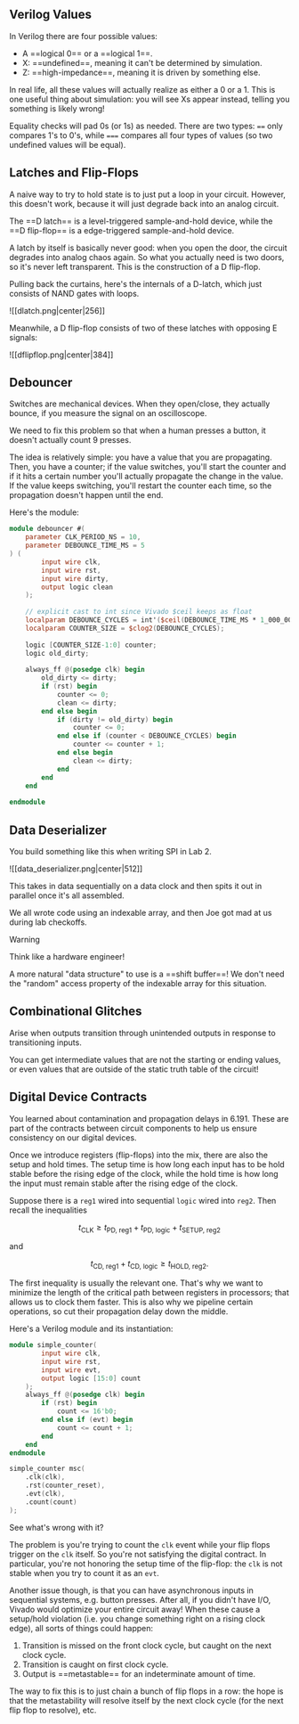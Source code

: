 ## Verilog Values

In Verilog there are four possible values:

* A ==logical 0== or a ==logical 1==.
* X: ==undefined==, meaning it can't be determined by simulation.
* Z: ==high-impedance==, meaning it is driven by something else.

In real life, all these values will actually realize as either a 0 or a 1. This is one useful thing about simulation: you will see Xs appear instead, telling you something is likely wrong!

Equality checks will pad 0s (or 1s) as needed. There are two types: `==` only compares 1's to 0's, while `===` compares all four types of values (so two undefined values will be equal).

## Latches and Flip-Flops

A naive way to try to hold state is to just put a loop in your circuit. However, this doesn't work, because it will just degrade back into an analog circuit.

The ==D latch== is a level-triggered sample-and-hold device, while the ==D flip-flop== is a edge-triggered sample-and-hold device.

A latch by itself is basically never good: when you open the door, the circuit degrades into analog chaos again. So what you actually need is two doors, so it's never left transparent. This is the construction of a D flip-flop.

Pulling back the curtains, here's the internals of a D-latch, which just consists of NAND gates with loops.

![[dlatch.png|center|256]]

Meanwhile, a D flip-flop consists of two of these latches with opposing E signals:

![[dflipflop.png|center|384]]

## Debouncer

Switches are mechanical devices. When they open/close, they actually bounce, if you measure the signal on an oscilloscope.

We need to fix this problem so that when a human presses a button, it doesn't actually count 9 presses.

The idea is relatively simple: you have a value that you are propagating. Then, you have a counter; if the value switches, you'll start the counter and if it hits a certain number you'll actually propagate the change in the value. If the value keeps switching, you'll restart the counter each time, so the propagation doesn't happen until the end.

Here's the module:

```verilog
module debouncer #(
	parameter CLK_PERIOD_NS = 10,
	parameter DEBOUNCE_TIME_MS = 5
) (
		input wire clk,
		input wire rst,
		input wire dirty,
		output logic clean
	);
	
	// explicit cast to int since Vivado $ceil keeps as float
	localparam DEBOUNCE_CYCLES = int'($ceil(DEBOUNCE_TIME_MS * 1_000_000 / CLK_PERIOD_NS));
	localparam COUNTER_SIZE = $clog2(DEBOUNCE_CYCLES);
	
	logic [COUNTER_SIZE-1:0] counter;
	logic old_dirty;
	
	always_ff @(posedge clk) begin
		old_dirty <= dirty;
		if (rst) begin
			counter <= 0;
			clean <= dirty;
		end else begin
			if (dirty != old_dirty) begin
				counter <= 0;
			end else if (counter < DEBOUNCE_CYCLES) begin
				counter <= counter + 1;
			end else begin
				clean <= dirty;
			end
		end
	end
	
endmodule
```

## Data Deserializer

You build something like this when writing SPI in Lab 2.

![[data_deserializer.png|center|512]]

This takes in data sequentially on a data clock and then spits it out in parallel once it's all assembled.

We all wrote code using an indexable array, and then Joe got mad at us during lab checkoffs. 

> [!warning]
> Think like a hardware engineer!

A more natural "data structure" to use is a ==shift buffer==! We don't need the "random" access property of the indexable array for this situation.

## Combinational Glitches

Arise when outputs transition through unintended outputs in response to transitioning inputs.

You can get intermediate values that are not the starting or ending values, or even values that are outside of the static truth table of the circuit!

## Digital Device Contracts

You learned about contamination and propagation delays in 6.191. These are part of the contracts between circuit components to help us ensure consistency on our digital devices.

Once we introduce registers (flip-flops) into the mix, there are also the setup and hold times. The setup time is how long each input has to be hold stable before the rising edge of the clock, while the hold time is how long the input must remain stable after the rising edge of the clock.

Suppose there is a `reg1` wired into sequential `logic` wired into `reg2`. Then recall the inequalities

$$
t_{\text{CLK}}\geq t_{\text{PD, reg1}}+t_{\text{PD, logic}}+t_{\text{SETUP, reg2}}
$$

and

$$
t_{\text{CD, reg1}} + t_{\text{CD, logic}}\geq t_{\text{HOLD, reg2}}.
$$

The first inequality is usually the relevant one. That's why we want to minimize the length of the critical path between registers in processors; that allows us to clock them faster. This is also why we pipeline certain operations, so cut their propagation delay down the middle.

Here's a Verilog module and its instantiation:

```verilog
module simple_counter(
		input wire clk,
		input wire rst,
		input wire evt,
		output logic [15:0] count
	);
	always_ff @(posedge clk) begin
		if (rst) begin
			count <= 16'b0;
		end else if (evt) begin
			count <= count + 1;
		end
	end
endmodule

simple_counter msc(
	.clk(clk),
	.rst(counter_reset),
	.evt(clk),
	.count(count)
);
```

See what's wrong with it?

The problem is you're trying to count the `clk` event while your flip flops trigger on the `clk` itself. So you're not satisfying the digital contract. In particular, you're not honoring the setup time of the flip-flop: the `clk` is not stable when you try to count it as an `evt`.

Another issue though, is that you can have asynchronous inputs in sequential systems, e.g. button presses. After all, if you didn't have I/O, Vivado would optimize your entire circuit away! When these cause a setup/hold violation (i.e. you change something right on a rising clock edge), all sorts of things could happen:

1. Transition is missed on the front clock cycle, but caught on the next clock cycle.
2. Transition is caught on first clock cycle.
3. Output is ==metastable== for an indeterminate amount of time.

The way to fix this is to just chain a bunch of flip flops in a row: the hope is that the metastability will resolve itself by the next clock cycle (for the next flip flop to resolve), etc.

